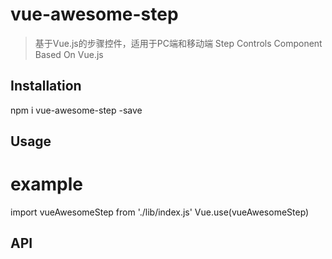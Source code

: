 # vue-awesome-step

> 基于Vue.js的步骤控件，适用于PC端和移动端 Step Controls Component Based On Vue.js

## Installation

npm i vue-awesome-step -save

## Usage

# example
import vueAwesomeStep from './lib/index.js'
Vue.use(vueAwesomeStep)

<template>
  <div id="app">
    <steps :step-index="nowStep">
      <step title="xxx" notify="xxx"></step>
      <step title="xxx" icon="step-icon-thumb_down"></step>
      <step title="xxx"></step>
    </steps>
  </div>
</template>

<script>
export default {
  name: 'app',
  data () {
    return {
      nowStep: 2,
    }
  }
}
</script>

## API
